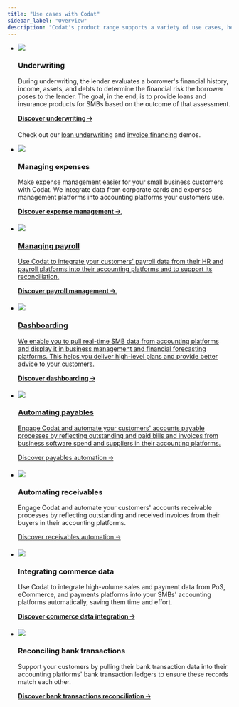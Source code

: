 ```yaml
---
title: "Use cases with Codat"
sidebar_label: "Overview"
description: "Codat's product range supports a variety of use cases, helping you simplify and automate your processes and improving your customers' digital experience"
---
```


<ul className="card-container">
  <li className="card">
    <div className="header">
      <img
        src="/img/use-cases/summary-pages/logo-lending.svg"
        className="icon"
      />
    </div>
    <p><h3><b>Underwriting</b></h3></p>
    <p>
      During underwriting, the lender evaluates a borrower's financial history, income, assets, and debts to determine the financial risk the borrower poses to the lender. The goal, in the end, is to provide loans and insurance products for SMBs based on the outcome of that assessment. 
    </p>
    <p>
      <a href="/usecases/summary/underwriting"><b>Discover underwriting 🡢</b></a>
    </p>    
    <p>
      Check out our <a href="/assess/guides/underwriting/introduction">loan underwriting</a> and <a href="/assess/guides/underwriting/introduction">invoice financing</a> demos.
    </p>
  </li>
  <li className="card">
    <div className="header">
      <img
        src="/img/use-cases/summary-pages/logo-sync-expenses.svg"
        className="mini-icon"
      />
      <p><h3><b>Managing expenses</b></h3></p>
    </div>
    <p>
      Make expense management easier for your small business customers with Codat. We integrate data from corporate cards and expenses management platforms into accounting platforms your customers use.
    </p>
    <p>
      <a href="/usecases/summary/managing-expenses.md"><b>Discover expense management 🡢</b>.
    </p>    
  </li>
  <li className="card">
    <div className="header">
      <img
        src="/img/use-cases/summary-pages/logo-payroll.svg"
        className="mini-icon"
      />
      <p><h3><b>Managing payroll</b></h3></p>
    </div>
    <p>
      Use Codat to integrate your customers' payroll data from their HR and payroll platforms into their accounting platforms and to support its reconciliation.
    </p>
    <p>
      <a href="/usecases/summary/managing-payroll"><b>Discover payroll management 🡢</b>.
    </p> 
  </li>
  <li className="card">
    <div className="header">
      <img
        src="/img/use-cases/summary-pages/logo-dashboarding.svg"
        className="mini-icon"
      />
      <p><h3><b>Dashboarding</b></h3></p>
    </div>
    <p>
      We enable you to pull real-time SMB data from accounting platforms and display it in business management and financial forecasting platforms. This helps you deliver high-level plans and provide better advice to your customers.
    </p>
    <p>
      <a href="/usecases/summary/dashboarding"><b>Discover dashboarding 🡢</b>
    </p>
  </li>
  <li className="card">
    <div className="header">
      <img
        src="/img/use-cases/summary-pages/logo-accounts-payable.svg"
        className="mini-icon"
      />
      <p><h3><b>Automating payables</b></h3></p>
    </div>
    <p>
      Engage Codat and automate your customers' accounts payable processes by reflecting outstanding and paid bills and invoices from business software spend and suppliers in their accounting platforms. 
    </p>
    <p>
      <a href="/usecases/summary/automating-payables">Discover payables automation 🡢</a>
    </p>
  </li>
  <li className="card">
    <div className="header">
      <img
        src="/img/use-cases/summary-pages/logo-accounts-receivable.svg"
        className="mini-icon"
      />
      <p><h3><b>Automating receivables</b></h3></p>
    </div>
    <p>
      Engage Codat and automate your customers' accounts receivable processes by reflecting outstanding and received invoices from their buyers in their accounting platforms.
    </p>
    <p>
      <a href="/usecases/summary/automating-receivables">Discover receivables automation 🡢</a>
    </p>
  </li>
  <li className="card">
    <div className="header">
      <img
        src="/img/use-cases/summary-pages/logo-sync-commerce.svg"
        className="mini-icon"
      />
      <p><h3><b>Integrating commerce data</b></h3></p>
    </div>
    <p>
      Use Codat to integrate high-volume sales and payment data from PoS, eCommerce, and payments platforms into your SMBs' accounting platforms automatically, saving them time and effort.
    </p>
    <p>
      <a href="/usecases/summary/integrating-commerce-data"><b>Discover commerce data integration 🡢</b></a>
    </p>
  </li>
    <li className="card">
    <div className="header">
      <img
        src="/img/use-cases/summary-pages/logo-pull-push.svg"
        className="mini-icon"
      />
      <p><h3><b>Reconciling bank transactions</b></h3></p>
    </div>
    <p>
      Support your customers by pulling their bank transaction data into their accounting platforms' bank transaction ledgers to ensure these records match each other.
    </p>
    <p>
      <a href="/usecases/summary/reconciling-bank-transactions.md"><b>Discover bank transactions reconciliation 🡢</b></a>
    </p>
  </li>
</ul>